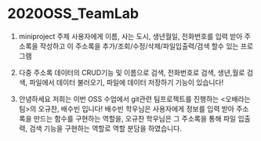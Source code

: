 # 2020OSS_TeamLab
1. miniproject 주제
  사용자에게 이름, 사는 도시, 생년월일, 전화번호를 입력 받아 주소록을 작성하고 이 주소록을 추가/조회/수정/삭제/파일입출력/검색 할수 있는 프로그램

2. 다중 주소록 데이터의 CRUD기능 및 이름으로 검색, 전화번호로 검색, 생년,월로 검색, 파일에서 데이터 불러오기, 파일에 데이터 저장하기 기능이 있습니다!


3. 안녕하세요 저희는 이번 OSS 수업에서 git관련 팀프로젝트를 진행하는 <오배라는팀>의 오규찬, 배수빈 입니다! 
   배수빈 학우님은 사용자에게 정보를 입력 받아 주소록을 만드는 함수를 구현하는 역할을,
   오규찬 학우님은 그 주소록을 통해 파일 입출력, 검색 기능을 구현하는 역할로 역할 분담을 하였습니다.
